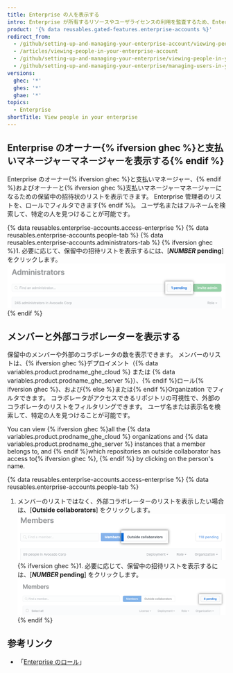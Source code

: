 ```yaml
---
title: Enterprise の人を表示する
intro: Enterprise が所有するリソースやユーザライセンスの利用を監査するため、Enterprise のオーナーは、すべての Enterprise の管理者およびメンバーを表示できます。
product: '{% data reusables.gated-features.enterprise-accounts %}'
redirect_from:
  - /github/setting-up-and-managing-your-enterprise-account/viewing-people-in-your-enterprise-account
  - /articles/viewing-people-in-your-enterprise-account
  - /github/setting-up-and-managing-your-enterprise/viewing-people-in-your-enterprise
  - /github/setting-up-and-managing-your-enterprise/managing-users-in-your-enterprise/viewing-people-in-your-enterprise
versions:
  ghec: '*'
  ghes: '*'
  ghae: '*'
topics:
  - Enterprise
shortTitle: View people in your enterprise
---
```


## Enterprise のオーナー{% ifversion ghec %}と支払いマネージャーマネージャーを表示する{% endif %}

Enterprise のオーナー{% ifversion ghec %}と支払いマネージャー、{% endif %}およびオーナーと{% ifversion ghec %}支払いマネージャーマネージャーになるための保留中の招待状のリストを表示できます。 Enterprise 管理者のリストを、ロールでフィルタできます{% endif %}。 ユーザ名またはフルネームを検索して、特定の人を見つけることが可能です。

{% data reusables.enterprise-accounts.access-enterprise %}
{% data reusables.enterprise-accounts.people-tab %}
{% data reusables.enterprise-accounts.administrators-tab %}
{% ifversion ghec %}1. 必要に応じて、保留中の招待リストを表示するには、[**_NUMBER_ pending**] をクリックします。
  ![検索およびフィルタオプションの右側にある [NUMBER pending] ボタン](/assets/images/help/enterprises/administrators-pending.png){% endif %}

## メンバーと外部コラボレーターを表示する

保留中のメンバーや外部のコラボレータの数を表示できます。 メンバーのリストは、{% ifversion ghec %}デプロイメント（{% data variables.product.prodname_ghe_cloud %} または {% data variables.product.prodname_ghe_server %}）、{% endif %}ロール{% ifversion ghec %}、および{% else %}または{% endif %}Organization でフィルタできます。 コラボレータがアクセスできるリポジトリの可視性で、外部のコラボレータのリストをフィルタリングできます。 ユーザ名または表示名を検索して、特定の人を見つけることが可能です。

You can view {% ifversion ghec %}all the {% data variables.product.prodname_ghe_cloud %} organizations and {% data variables.product.prodname_ghe_server %} instances that a member belongs to, and {% endif %}which repositories an outside collaborator has access to{% ifversion ghec %}, {% endif %} by clicking on the person's name.

{% data reusables.enterprise-accounts.access-enterprise %}
{% data reusables.enterprise-accounts.people-tab %}
1. メンバーのリストではなく、外部コラボレーターのリストを表示したい場合は、[**Outside collaborators**] をクリックします。 ![Organization メンバーのページにある、[Outside collaborators] タブ](/assets/images/help/business-accounts/outside-collaborators-tab.png)
{% ifversion ghec %}1. 必要に応じて、保留中の招待リストを表示するには、[**_NUMBER_ pending**] をクリックします。
  ![検索およびフィルタオプションの右側にある [NUMBER pending] ボタン](/assets/images/help/enterprises/members-pending.png){% endif %}

## 参考リンク

- 「[Enterprise のロール](/admin/user-management/managing-users-in-your-enterprise/roles-in-an-enterprise)」
